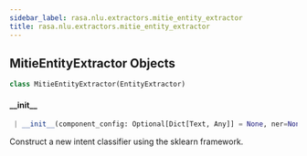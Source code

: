 ```yaml
---
sidebar_label: rasa.nlu.extractors.mitie_entity_extractor
title: rasa.nlu.extractors.mitie_entity_extractor
---
```


## MitieEntityExtractor Objects

```python
class MitieEntityExtractor(EntityExtractor)
```

#### \_\_init\_\_

```python
 | __init__(component_config: Optional[Dict[Text, Any]] = None, ner=None)
```

Construct a new intent classifier using the sklearn framework.

